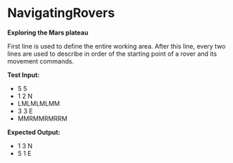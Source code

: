 # NavigatingRovers
**Exploring the Mars plateau**

First line is used to define the entire working area. After this line, every two lines are used to describe in order of the starting point of a rover and its movement commands.

**Test Input:**

- 5 5
- 1 2 N
- LMLMLMLMM
- 3 3 E
- MMRMMRMRRM

**Expected Output:**
- 1 3 N
- 5 1 E
